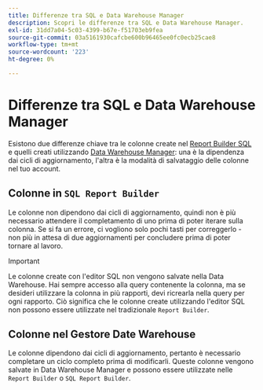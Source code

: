 ```yaml
---
title: Differenze tra SQL e Data Warehouse Manager
description: Scopri le differenze tra SQL e Data Warehouse Manager.
exl-id: 31dd7a04-5c03-4399-b67e-f51703eb9fea
source-git-commit: 03a5161930cafcbe600b96465ee0fc0ecb25cae8
workflow-type: tm+mt
source-wordcount: '223'
ht-degree: 0%

---
```


# Differenze tra SQL e Data Warehouse Manager

Esistono due differenze chiave tra le colonne create nel [Report Builder SQL](../dev-reports/sql-rpt-bldr.md) e quelli creati utilizzando [Data Warehouse Manager](../data-warehouse-mgr/creating-calculated-columns.md): una è la dipendenza dai cicli di aggiornamento, l&#39;altra è la modalità di salvataggio delle colonne nel tuo account.

## Colonne in `SQL Report Builder`

Le colonne non dipendono dai cicli di aggiornamento, quindi non è più necessario attendere il completamento di uno prima di poter iterare sulla colonna. Se si fa un errore, ci vogliono solo pochi tasti per correggerlo - non più in attesa di due aggiornamenti per concludere prima di poter tornare al lavoro.

>[!IMPORTANT]
>
>Le colonne create con l&#39;editor SQL non vengono salvate nella Data Warehouse. Hai sempre accesso alla query contenente la colonna, ma se desideri utilizzare la colonna in più rapporti, devi ricrearla nella query per ogni rapporto. Ciò significa che le colonne create utilizzando l&#39;editor SQL non possono essere utilizzate nel tradizionale `Report Builder`.

## Colonne nel Gestore Date Warehouse

Le colonne dipendono dai cicli di aggiornamento, pertanto è necessario completare un ciclo completo prima di modificarli. Queste colonne vengono salvate in Data Warehouse Manager e possono essere utilizzate nelle `Report Builder` o `SQL Report Builder`.
